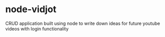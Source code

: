 # node-vidjot
CRUD application built using node to write down ideas for future youtube videos with login functionality
